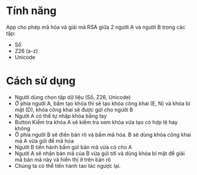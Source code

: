 # Tính năng
App cho phép mã hóa và giải mã RSA giữa 2 người A và người B trong các tập:
- Số
- Z26 (a-z)
- Unicode

# Cách sử dụng
- Người dùng chọn tập dữ liệu (Số, Z26, Unicode)
- Ở phía người A, bấm tạo khóa thì sẽ tạo khóa công khai (E, N) và khóa bí mật (D), khóa công khai sẽ được gửi cho người B
- Người A có thể tự nhập khóa bằng tay
- Button Kiểm tra khóa A sẽ kiểm tra xem khóa vừa tạo có hợp lệ hay không
- Ở phía người B sẽ điền bản rõ và bấm mã hóa. B sẽ dùng khóa công khai mà A vừa gửi để mã hóa
- Người B tiến hành bấm gửi bản mã vừa có cho A
- Người A sẽ nhận bản mã của B vừa gửi tới và dùng khóa bí mật để giải mã bản mã này và hiển thị ở trên bản rõ
- Chúng ta có thể tiến hành tao tác ngược lại. 